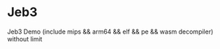 # Jeb3
Jeb3 Demo (include mips &amp;&amp; arm64 &amp;&amp; elf &amp;&amp; pe &amp;&amp; wasm decompiler) without limit 

